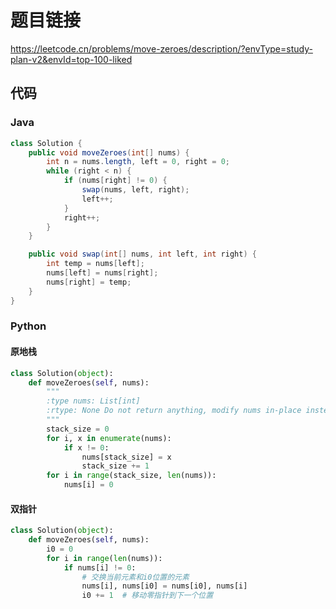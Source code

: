 # 题目链接

https://leetcode.cn/problems/move-zeroes/description/?envType=study-plan-v2&envId=top-100-liked

## 代码

### Java

```java
class Solution {
    public void moveZeroes(int[] nums) {
        int n = nums.length, left = 0, right = 0;
        while (right < n) {
        	if (nums[right] != 0) {
        		swap(nums, left, right);
        		left++;
        	}
        	right++;
        }
    }

    public void swap(int[] nums, int left, int right) {
    	int temp = nums[left];
    	nums[left] = nums[right];
    	nums[right] = temp;
	}
}
```

### Python

#### 原地栈

```python
class Solution(object):
    def moveZeroes(self, nums):
        """
        :type nums: List[int]
        :rtype: None Do not return anything, modify nums in-place instead.
        """
        stack_size = 0
        for i, x in enumerate(nums):
            if x != 0:
                nums[stack_size] = x
                stack_size += 1
        for i in range(stack_size, len(nums)):
            nums[i] = 0
```

#### 双指针

```python
class Solution(object):
    def moveZeroes(self, nums):
        i0 = 0
        for i in range(len(nums)):
            if nums[i] != 0:
                # 交换当前元素和i0位置的元素
                nums[i], nums[i0] = nums[i0], nums[i]
                i0 += 1  # 移动零指针到下一个位置
```